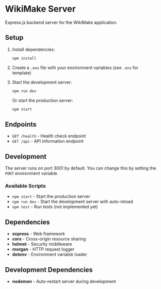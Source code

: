 # WikiMake Server

Express.js backend server for the WikiMake application.

## Setup

1. Install dependencies:
   ```bash
   npm install
   ```

2. Create a `.env` file with your environment variables (see `.env` for template)

3. Start the development server:
   ```bash
   npm run dev
   ```

   Or start the production server:
   ```bash
   npm start
   ```

## Endpoints

- `GET /health` - Health check endpoint
- `GET /api` - API information endpoint

## Development

The server runs on port 3001 by default. You can change this by setting the `PORT` environment variable.

### Available Scripts

- `npm start` - Start the production server
- `npm run dev` - Start the development server with auto-reload
- `npm test` - Run tests (not implemented yet)

## Dependencies

- **express** - Web framework
- **cors** - Cross-origin resource sharing
- **helmet** - Security middleware
- **morgan** - HTTP request logger
- **dotenv** - Environment variable loader

## Development Dependencies

- **nodemon** - Auto-restart server during development